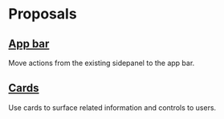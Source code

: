 # Proposals

## [App bar](app-bar/proposal.md)

Move actions from the existing sidepanel to the app bar.

## [Cards](cards/proposal.md)

Use cards to surface related information and controls to users.
